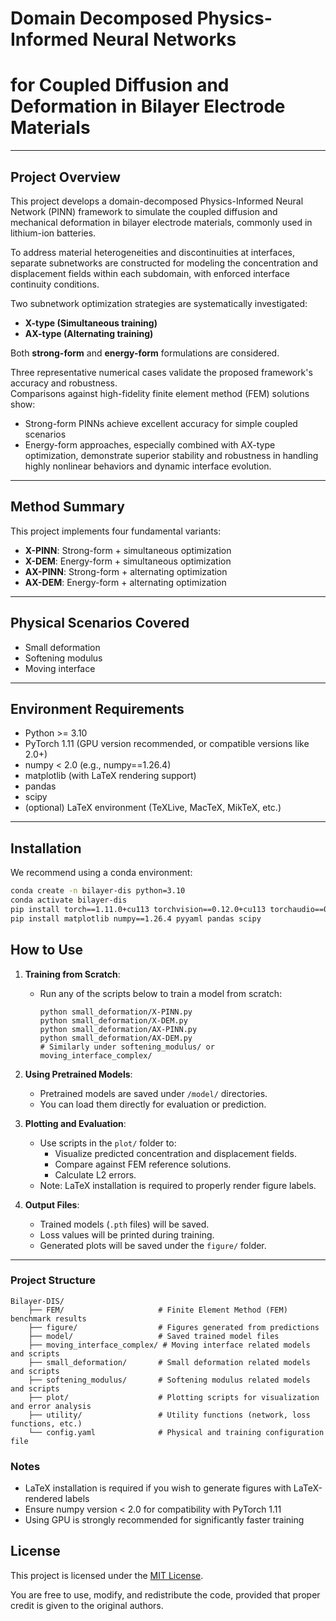 # Domain Decomposed Physics-Informed Neural Networks  
# for Coupled Diffusion and Deformation in Bilayer Electrode Materials

---

## Project Overview
This project develops a domain-decomposed Physics-Informed Neural Network (PINN) framework to simulate the coupled diffusion and mechanical deformation in bilayer electrode materials, commonly used in lithium-ion batteries.  

To address material heterogeneities and discontinuities at interfaces, separate subnetworks are constructed for modeling the concentration and displacement fields within each subdomain, with enforced interface continuity conditions.

Two subnetwork optimization strategies are systematically investigated:
- **X-type (Simultaneous training)**
- **AX-type (Alternating training)**

Both **strong-form** and **energy-form** formulations are considered.

Three representative numerical cases validate the proposed framework's accuracy and robustness.  
Comparisons against high-fidelity finite element method (FEM) solutions show:
- Strong-form PINNs achieve excellent accuracy for simple coupled scenarios
- Energy-form approaches, especially combined with AX-type optimization, demonstrate superior stability and robustness in handling highly nonlinear behaviors and dynamic interface evolution.
---

## Method Summary
This project implements four fundamental variants:
- **X-PINN**: Strong-form + simultaneous optimization
- **X-DEM**: Energy-form + simultaneous optimization
- **AX-PINN**: Strong-form + alternating optimization
- **AX-DEM**: Energy-form + alternating optimization

---

## Physical Scenarios Covered
- Small deformation
- Softening modulus
- Moving interface

---

## Environment Requirements
- Python >= 3.10
- PyTorch 1.11 (GPU version recommended, or compatible versions like 2.0+)
- numpy < 2.0 (e.g., numpy==1.26.4)
- matplotlib (with LaTeX rendering support)
- pandas
- scipy
- (optional) LaTeX environment (TeXLive, MacTeX, MikTeX, etc.)

---

## Installation
We recommend using a conda environment:

```bash
conda create -n bilayer-dis python=3.10
conda activate bilayer-dis
pip install torch==1.11.0+cu113 torchvision==0.12.0+cu113 torchaudio==0.11.0 --extra-index-url https://download.pytorch.org/whl/cu113
pip install matplotlib numpy==1.26.4 pyyaml pandas scipy
```
## How to Use

1. **Training from Scratch**:
    - Run any of the scripts below to train a model from scratch:
      ```
      python small_deformation/X-PINN.py
      python small_deformation/X-DEM.py
      python small_deformation/AX-PINN.py
      python small_deformation/AX-DEM.py
      # Similarly under softening_modulus/ or moving_interface_complex/
      ```
2. **Using Pretrained Models**:
    - Pretrained models are saved under `/model/` directories.
    - You can load them directly for evaluation or prediction.

3. **Plotting and Evaluation**:
    - Use scripts in the `plot/` folder to:
        - Visualize predicted concentration and displacement fields.
        - Compare against FEM reference solutions.
        - Calculate L2 errors.
    - Note: LaTeX installation is required to properly render figure labels.

4. **Output Files**:
    - Trained models (`.pth` files) will be saved.
    - Loss values will be printed during training.
    - Generated plots will be saved under the `figure/` folder.

---

### Project Structure
```
Bilayer-DIS/
    ├── FEM/                     # Finite Element Method (FEM) benchmark results
    ├── figure/                  # Figures generated from predictions
    ├── model/                   # Saved trained model files
    ├── moving_interface_complex/ # Moving interface related models and scripts
    ├── small_deformation/       # Small deformation related models and scripts
    ├── softening_modulus/       # Softening modulus related models and scripts
    ├── plot/                    # Plotting scripts for visualization and error analysis
    ├── utility/                 # Utility functions (network, loss functions, etc.)
    └── config.yaml              # Physical and training configuration file
```

### Notes
- LaTeX installation is required if you wish to generate figures with LaTeX-rendered labels
- Ensure numpy version < 2.0 for compatibility with PyTorch 1.11
- Using GPU is strongly recommended for significantly faster training

License
-------

This project is licensed under the [MIT License](https://opensource.org/licenses/MIT).

You are free to use, modify, and redistribute the code, provided that proper credit is given to the original authors.